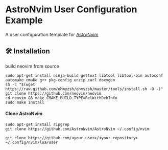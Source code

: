 # AstroNvim User Configuration Example

A user configuration template for [AstroNvim](https://github.com/AstroNvim/AstroNvim)

## 🛠️ Installation

build neovim from source 
```shell
sudo apt-get install ninja-build gettext libtool libtool-bin autoconf automake cmake g++ pkg-config unzip curl doxygen
sh -c "$(wget https://raw.github.com/ohmyzsh/ohmyzsh/master/tools/install.sh -O -)"
git clone https://github.com/neovim/neovim
cd neovim && make CMAKE_BUILD_TYPE=RelWithDebInfo
sudo make install
```

#### Clone AstroNvim

```shell
sudo apt-get install ripgrep
git clone https://github.com/AstroNvim/AstroNvim ~/.config/nvim
```


```shell
git clone https://github.com/<your_user>/<your_repository> ~/.config/nvim/lua/user
```


